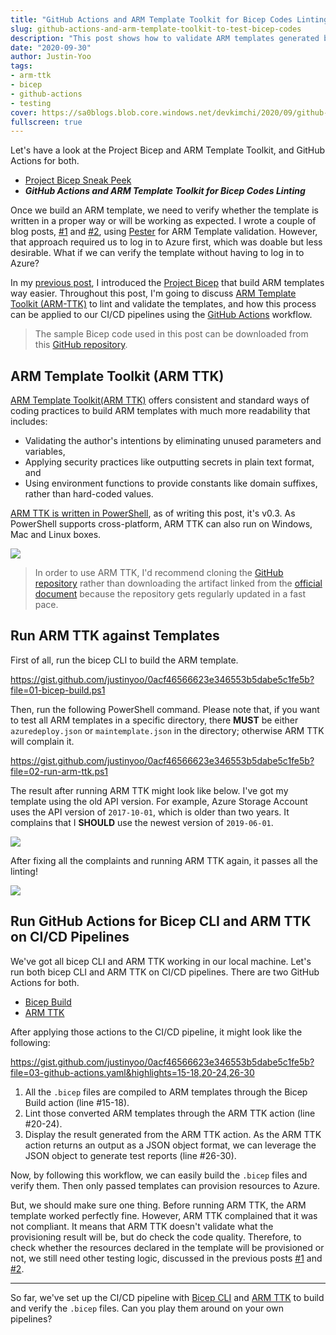 ```yaml
---
title: "GitHub Actions and ARM Template Toolkit for Bicep Codes Linting"
slug: github-actions-and-arm-template-toolkit-to-test-bicep-codes
description: "This post shows how to validate ARM templates generated by Bicep locally and integrate with GitHub Actions workflow."
date: "2020-09-30"
author: Justin-Yoo
tags:
- arm-ttk
- bicep
- github-actions
- testing
cover: https://sa0blogs.blob.core.windows.net/devkimchi/2020/09/github-actions-and-arm-template-toolkit-to-test-bicep-codes-00.png
fullscreen: true
---
```


Let's have a look at the Project Bicep and ARM Template Toolkit, and GitHub Actions for both.

* [Project Bicep Sneak Peek][post prev]
* ***GitHub Actions and ARM Template Toolkit for Bicep Codes Linting***

Once we build an ARM template, we need to verify whether the template is written in a proper way or will be working as expected. I wrote a couple of blog posts, [#1][post pester 1] and [#2][post pester 2], using [Pester][pester] for ARM Template validation. However, that approach required us to log in to Azure first, which was doable but less desirable. What if we can verify the template without having to log in to Azure?

In my [previous post][post prev], I introduced the [Project Bicep][gh bicep] that build ARM templates way easier. Throughout this post, I'm going to discuss [ARM Template Toolkit (ARM-TTK)][az arm ttk] to lint and validate the templates, and how this process can be applied to our CI/CD pipelines using the [GitHub Actions][gh actions] workflow.

> The sample Bicep code used in this post can be downloaded from this [GitHub repository][gh sample].


## ARM Template Toolkit (ARM TTK) ##

[ARM Template Toolkit(ARM TTK)][az arm ttk] offers consistent and standard ways of coding practices to build ARM templates with much more readability that includes:

* Validating the author's intentions by eliminating unused parameters and variables,
* Applying security practices like outputting secrets in plain text format, and
* Using environment functions to provide constants like domain suffixes, rather than hard-coded values.

[ARM TTK is written in PowerShell][gh arm ttk], as of writing this post, it's v0.3. As PowerShell supports cross-platform, ARM TTK can also run on Windows, Mac and Linux boxes.

![][image-01]

> In order to use ARM TTK, I'd recommend cloning the [GitHub repository][gh arm ttk] rather than downloading the artifact linked from the [official document][az arm ttk] because the repository gets regularly updated in a fast pace.


## Run ARM TTK against Templates ##

First of all, run the bicep CLI to build the ARM template.

https://gist.github.com/justinyoo/0acf46566623e346553b5dabe5c1fe5b?file=01-bicep-build.ps1

Then, run the following PowerShell command. Please note that, if you want to test all ARM templates in a specific directory, there **MUST** be either `azuredeploy.json` or `maintemplate.json` in the directory; otherwise ARM TTK will complain it.

https://gist.github.com/justinyoo/0acf46566623e346553b5dabe5c1fe5b?file=02-run-arm-ttk.ps1

The result after running ARM TTK might look like below. I've got my template using the old API version. For example, Azure Storage Account uses the API version of `2017-10-01`, which is older than two years. It complains that I **SHOULD** use the newest version of `2019-06-01`.

![][image-02]

After fixing all the complaints and running ARM TTK again, it passes all the linting!

![][image-03]


## Run GitHub Actions for Bicep CLI and ARM TTK on CI/CD Pipelines ##

We've got all bicep CLI and ARM TTK working in our local machine. Let's run both bicep CLI and ARM TTK on CI/CD pipelines. There are two GitHub Actions for both.

* [Bicep Build][gh actions bicep]
* [ARM TTK][gh actions arm ttk]

After applying those actions to the CI/CD pipeline, it might look like the following:

https://gist.github.com/justinyoo/0acf46566623e346553b5dabe5c1fe5b?file=03-github-actions.yaml&highlights=15-18,20-24,26-30

1. All the `.bicep` files are compiled to ARM templates through the Bicep Build action (line #15-18).
2. Lint those converted ARM templates through the ARM TTK action (line #20-24).
3. Display the result generated from the ARM TTK action. As the ARM TTK action returns an output as a JSON object format, we can leverage the JSON object to generate test reports (line #26-30).

Now, by following this workflow, we can easily build the `.bicep` files and verify them. Then only passed templates can provision resources to Azure.

But, we should make sure one thing. Before running ARM TTK, the ARM template worked perfectly fine. However, ARM TTK complained that it was not compliant. It means that ARM TTK doesn't validate what the provisioning result will be, but do check the code quality. Therefore, to check whether the resources declared in the template will be provisioned or not, we still need other testing logic, discussed in the previous posts [#1][post pester 1] and [#2][post pester 2].

---

So far, we've set up the CI/CD pipeline with [Bicep CLI][gh actions bicep] and [ARM TTK][gh actions arm ttk] to build and verify the `.bicep` files. Can you play them around on your own pipelines?


[image-01]: https://sa0blogs.blob.core.windows.net/devkimchi/2020/09/github-actions-and-arm-template-toolkit-to-test-bicep-codes-01.png
[image-02]: https://sa0blogs.blob.core.windows.net/devkimchi/2020/09/github-actions-and-arm-template-toolkit-to-test-bicep-codes-02.png
[image-03]: https://sa0blogs.blob.core.windows.net/devkimchi/2020/09/github-actions-and-arm-template-toolkit-to-test-bicep-codes-03.png

[post prev]: /2020/09/09/bicep-sneak-peek/
[post pester 1]: /2018/01/22/testing-arm-templates-with-pester/
[post pester 2]: /2018/07/12/testing-arm-templates-with-pester-2/

[gh sample]: https://github.com/devkimchi/LiveStream-VM-Setup-Sample/blob/main/bicep/azuredeploy.bicep
[gh bicep]: https://github.com/Azure/bicep
[gh arm ttk]: https://github.com/Azure/arm-ttk
[gh actions]: https://github.com/features/actions
[gh actions bicep]: https://github.com/marketplace/actions/bicep-build
[gh actions arm ttk]: https://github.com/marketplace/actions/arm-template-toolkit-arm-ttk

[pester]: https://github.com/pester/Pester

[az arm ttk]: https://docs.microsoft.com/azure/azure-resource-manager/templates/test-toolkit?WT.mc_id=devkimchicom-blog-juyoo
[az arm template]: https://docs.microsoft.com/azure/azure-resource-manager/templates/overview?WT.mc_id=devkimchicom-blog-juyoo
[az arm template manual]: https://github.com/devkimchi/LiveStream-VM-Setup-Sample/blob/main/azuredeploy.json
[az arm template bicep]: https://github.com/devkimchi/LiveStream-VM-Setup-Sample/blob/main/bicep/azuredeploy.json
[az arm function providers]: https://docs.microsoft.com/azure/azure-resource-manager/templates/template-functions-resource?WT.mc_id=devkimchicom-blog-juyoo#providers
[az arm validation providers]: https://docs.microsoft.com/azure/azure-resource-manager/templates/test-cases?WT.mc_id=devkimchicom-blog-juyoo#use-hardcoded-api-version

[az bicep install]: https://github.com/Azure/bicep/blob/master/docs/installing.md
